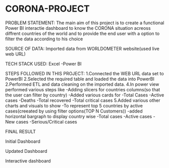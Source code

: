 # CORONA-PROJECT


PROBLEM STATEMENT:
    The main aim of this project is to create a functional Power BI interactie dashboard to know the CORONA situation acreoss diffrent countries of the world     and to provide the end user with a option to filter the data according to his choice
    
    
SOURCE OF DATA:
    Imported data from WORLDOMETER website(used live web URL)
    
 TECH STACK USED: 
    Excel -Power BI
    
 STEPS FOLLOWED IN THIS PROJECT:
    1.Connected the WEB URL data set to PowerBI
    2.Selected the required table and loaded the data into PowerBI
    2.Performed ETL and data cleaning on the imported data. 
    4.In power view performed various steps like
          -Adding slicers for countries columns(so that the user can filter by country)
          -Added various cards for
              -Total Cases
              -Active cases
              -Deaths
              -Total recovered
              -Total critical cases
     5.Added various other charts and visuals to show
              -To represent top 5 countries by active cases(creeated by using filter options(TOP N Customers))
              -added horizontal bargraph to display country wise 
                    -Total cases
                    -Active cases
                    -New cases
                    -Serious/Critical cases
              
     
 
FINAL RESULT


Initial Dashboard

Updated Dashboard

Interactive dashboard
